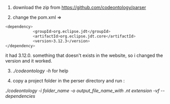1. download the zip from https://github.com/codeontology/parser

2. change the pom.xml =>

```bash
<dependency>
            <groupId>org.eclipse.jdt</groupId>
            <artifactId>org.eclipse.jdt.core</artifactId>
            <version>3.12.3</version>
</dependency>
```

it had 3.12.0. something that doesn't exists in the website, so i changed the version and it worked.

3. <i>./codeontology -h</i> for help

4. copy a project folder in the perser directory and run :

<i>./codeontology -i folder_name -o output_file_name_with .nt extension -vf --dependencies</i>